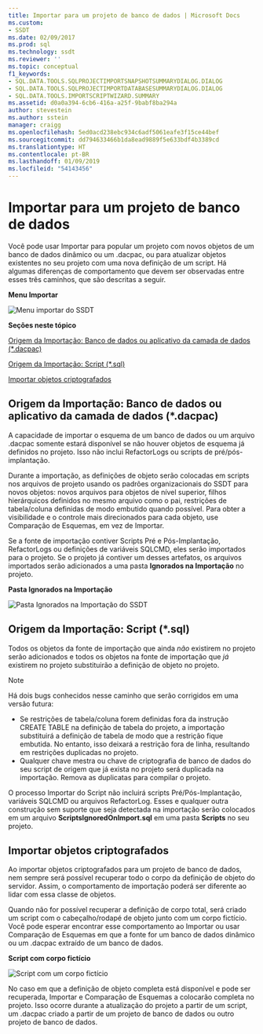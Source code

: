 ```yaml
---
title: Importar para um projeto de banco de dados | Microsoft Docs
ms.custom:
- SSDT
ms.date: 02/09/2017
ms.prod: sql
ms.technology: ssdt
ms.reviewer: ''
ms.topic: conceptual
f1_keywords:
- SQL.DATA.TOOLS.SQLPROJECTIMPORTSNAPSHOTSUMMARYDIALOG.DIALOG
- SQL.DATA.TOOLS.SQLPROJECTIMPORTDATABASESUMMARYDIALOG.DIALOG
- SQL.DATA.TOOLS.IMPORTSCRIPTWIZARD.SUMMARY
ms.assetid: d0a0a394-6cb6-416a-a25f-9babf8ba294a
author: stevestein
ms.author: sstein
manager: craigg
ms.openlocfilehash: 5ed0acd238ebc934c6adf5061eafe3f15ce44bef
ms.sourcegitcommit: dd794633466b1da8ead9889f5e633bdf4b3389cd
ms.translationtype: HT
ms.contentlocale: pt-BR
ms.lasthandoff: 01/09/2019
ms.locfileid: "54143456"
---
```

# <a name="import-into-a-database-project"></a>Importar para um projeto de banco de dados
Você pode usar Importar para popular um projeto com novos objetos de um banco de dados dinâmico ou um .dacpac, ou para atualizar objetos existentes no seu projeto com uma nova definição de um script. Há algumas diferenças de comportamento que devem ser observadas entre esses três caminhos, que são descritas a seguir.  
  
**Menu Importar**  
  
![Menu importar do SSDT](../ssdt/media/ssdt-import.gif "Menu importar do SSDT")  
  
**Seções neste tópico**  
  
[Origem da Importação: Banco de dados ou aplicativo da camada de dados (*.dacpac)](#bkmk_import_source_db)  
  
[Origem da Importação: Script (*.sql)](#bkmk_import_source_script)  
  
[Importar objetos criptografados](#bkmk_import_encrypted)  
  
## <a name="bkmk_import_source_db"></a>Origem da Importação: Banco de dados ou aplicativo da camada de dados (*.dacpac)  
A capacidade de importar o esquema de um banco de dados ou um arquivo .dacpac somente estará disponível se não houver objetos de esquema já definidos no projeto. Isso não inclui RefactorLogs ou scripts de pré/pós-implantação.  
  
Durante a importação, as definições de objeto serão colocadas em scripts nos arquivos de projeto usando os padrões organizacionais do SSDT para novos objetos: novos arquivos para objetos de nível superior, filhos hierárquicos definidos no mesmo arquivo como o pai, restrições de tabela/coluna definidas de modo embutido quando possível. Para obter a visibilidade e o controle mais direcionados para cada objeto, use Comparação de Esquemas, em vez de Importar.  
  
Se a fonte de importação contiver Scripts Pré e Pós-Implantação, RefactorLogs ou definições de variáveis SQLCMD, eles serão importados para o projeto. Se o projeto já contiver um desses artefatos, os arquivos importados serão adicionados a uma pasta **Ignorados na Importação** no projeto.  
  
**Pasta Ignorados na Importação**  
  
![Pasta Ignorados na Importação do SSDT](../ssdt/media/ssdt-ignoredonimport.gif "Pasta Ignorados na Importação do SSDT")  
  
## <a name="bkmk_import_source_script"></a>Origem da Importação: Script (*.sql)  
Todos os objetos da fonte de importação que ainda *não* existirem no projeto serão adicionados e todos os objetos na fonte de importação que *já* existirem no projeto substituirão a definição de objeto no projeto.  
  
> [!NOTE]  
> Há dois bugs conhecidos nesse caminho que serão corrigidos em uma versão futura:  
>   
> -   Se restrições de tabela/coluna forem definidas fora da instrução CREATE TABLE na definição de tabela do projeto, a importação substituirá a definição de tabela de modo que a restrição fique embutida. No entanto, isso deixará a restrição fora de linha, resultando em restrições duplicadas no projeto.  
> -   Qualquer chave mestra ou chave de criptografia de banco de dados do seu script de origem que já exista no projeto será duplicada na importação. Remova as duplicatas para compilar o projeto.  
  
O processo Importar do Script não incluirá scripts Pré/Pós-Implantação, variáveis SQLCMD ou arquivos RefactorLog. Esses e qualquer outra construção sem suporte que seja detectada na importação serão colocados em um arquivo **ScriptsIgnoredOnImport.sql** em uma pasta **Scripts** no seu projeto.  
  
 
## <a name="bkmk_import_encrypted"></a>Importar objetos criptografados  
Ao importar objetos criptografados para um projeto de banco de dados, nem sempre será possível recuperar todo o corpo da definição de objeto do servidor. Assim, o comportamento de importação poderá ser diferente ao lidar com essa classe de objetos.  
  
Quando não for possível recuperar a definição de corpo total, será criado um script com o cabeçalho/rodapé de objeto junto com um corpo fictício. Você pode esperar encontrar esse comportamento ao Importar ou usar Comparação de Esquemas em que a fonte for um banco de dados dinâmico ou um .dacpac extraído de um banco de dados.  
  
**Script com corpo fictício**  
  
![Script com um corpo fictício](../ssdt/media/ssdt-procwithencryption.gif "Script com um corpo fictício")  
  
No caso em que a definição de objeto completa está disponível e pode ser recuperada, Importar e Comparação de Esquemas a colocarão completa no projeto. Isso ocorre durante a atualização do projeto a partir de um script, um .dacpac criado a partir de um projeto de banco de dados ou outro projeto de banco de dados.  
  
